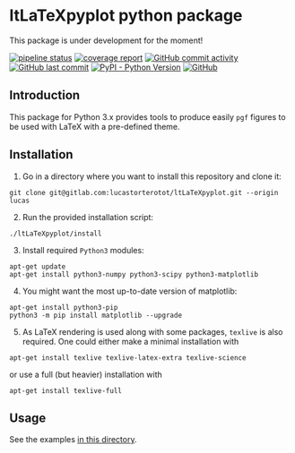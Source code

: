 # ltLaTeXpyplot python package

This package is under development for the moment!

[![pipeline status](https://gitlab.com/lucastorterotot/ltLaTeXpyplot/badges/master/pipeline.svg)](https://gitlab.com/lucastorterotot/ltLaTeXpyplot/pipelines)
[![coverage report](https://gitlab.com/lucastorterotot/ltLaTeXpyplot/badges/master/coverage.svg)](https://gitlab.com/lucastorterotot/ltLaTeXpyplot/-/jobs)
[![GitHub commit activity](https://img.shields.io/github/commit-activity/y/lucastorterotot/ltLaTeXpyplot.svg)](https://gitlab.com/lucastorterotot/ltLaTeXpyplot/commits)
[![GitHub last commit](https://img.shields.io/github/last-commit/lucastorterotot/ltLaTeXpyplot.svg)](https://gitlab.com/lucastorterotot/ltLaTeXpyplot/commits)
[![PyPI - Python Version](https://img.shields.io/pypi/pyversions/matplotlib.svg)](https://gitlab.com/lucastorterotot/ltLaTeXpyplot)
[![GitHub](https://img.shields.io/github/license/lucastorterotot/ltLaTeXpyplot.svg)](https://gitlab.com/lucastorterotot/ltLaTeXpyplot/blob/master/LICENSE)

## Introduction

This package for Python 3.x provides tools to produce easily `pgf` figures to be used with LaTeX with a pre-defined theme.

## Installation

1. Go in a directory where you want to install this repository and clone it:
```
git clone git@gitlab.com:lucastorterotot/ltLaTeXpyplot.git --origin lucas
```
2. Run the provided installation script:
```
./ltLaTeXpyplot/install
```
3. Install required `Python3` modules:
```
apt-get update
apt-get install python3-numpy python3-scipy python3-matplotlib
```
4. You might want the most up-to-date version of matplotlib:
```
apt-get install python3-pip
python3 -m pip install matplotlib --upgrade
```
5. As LaTeX rendering is used along with some packages, `texlive` is also required. One could either make a minimal installation with
```
apt-get install texlive texlive-latex-extra texlive-science
```
or use a full (but heavier) installation with
```
apt-get install texlive-full
```

## Usage

See the examples [in this directory](https://gitlab.com/lucastorterotot/ltLaTeXpyplot/tree/master/examples).